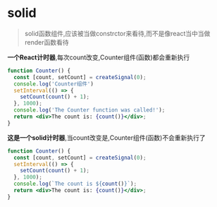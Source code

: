 # solid

> solid函数组件,应该被当做constrctor来看待,而不是像react当中当做render函数看待

**一个React计时器**,每次count改变,Counter组件(函数)都会重新执行

```jsx
function Counter() {
  const [count, setCount] = createSignal(0);
  console.log('Counter组件')
  setInterval(() => {
    setCount(count() + 1);
  }, 1000);
  console.log('The Counter function was called!');
  return <div>The count is: {count()}</div>;
}
```

**这是一个solid计时器**,当count改变是,Counter组件(函数)不会重新执行了

```jsx
function Counter() {
  const [count, setCount] = createSignal(0);
  setInterval(() => {
    setCount(count() + 1);
  }, 1000);
  console.log(`The count is ${count()}`);
  return <div>The count is: {count()}</div>;
}
```
